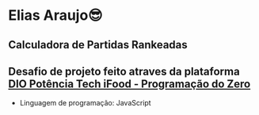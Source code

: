 # Elias Araujo😎
## Calculadora de Partidas Rankeadas
## Desafio de projeto feito atraves da plataforma [DIO Potência Tech iFood - Programação do Zero](https://web.dio.me/track/potencia-tech-ifood-programacao-do-zero)
- Linguagem de programação: <i class="fab fa-js"></i> JavaScript